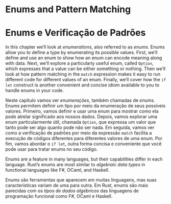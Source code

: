 # Enums and Pattern Matching
# Enums e Verificação de Padrões

In this chapter we’ll look at *enumerations*, also referred to as *enums*.
Enums allow you to define a type by enumerating its possible values. First,
we’ll define and use an enum to show how an enum can encode meaning along with
data. Next, we’ll explore a particularly useful enum, called `Option`, which
expresses that a value can be either something or nothing. Then we’ll look at
how pattern matching in the `match` expression makes it easy to run different
code for different values of an enum. Finally, we’ll cover how the `if let`
construct is another convenient and concise idiom available to you to handle
enums in your code.

Neste capítulo vamos ver *enumerações*, também chamadas de *enums*. Enums
permitem definir um tipo por meio da enumeração de seus possíveis valores.
Primeiro, vamos definir e usar uma enum para mostrar como ela pode atrelar
significado aos nossos dados. Depois, vamos explorar uma enum particularmente
útil, chamada `Option`, que expressa um valor que tanto pode ser algo quanto
pode não ser nada. Em seguida, vamos ver como a verificação de padrões por meio
da expressão `match` facilita a execução de códigos diferentes para diferentes
valores de uma enum. Por fim, vamos abordar o `if let`, outra forma concisa e
conveniente que você pode usar para tratar enums no seu código.

Enums are a feature in many languages, but their capabilities differ in each
language. Rust’s enums are most similar to *algebraic data types* in functional
languages like F#, OCaml, and Haskell.

Enums são ferramentas que aparecem em muitas linguagens, mas suas
características variam de uma para outra. Em Rust, enums são mais parecidas com
os *tipos de dados algébricos* das linguagens de programação funcional como F#,
OCaml e Haskell.
